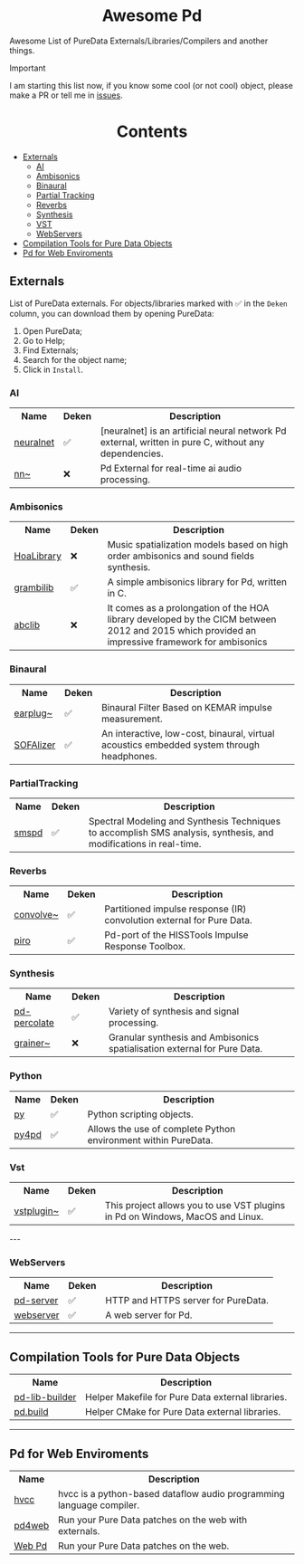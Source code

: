 <h1 align="center">Awesome Pd</h1> 

Awesome List of PureData Externals/Libraries/Compilers and another things. 

> [!IMPORTANT]  
> I am starting this list now, if you know some cool (or not cool) object, please make a PR or tell me in [issues](https://github.com/charlesneimog/Awesome-Pd-Externals/issues/new).

<h1 align="center">Contents</h1> 

- [Externals](#externals) 
  - [AI](#ai)
  - [Ambisonics](#ambisonics)
  - [Binaural](#binaural)
  - [Partial Tracking](#partialtracking)
  - [Reverbs](#reverbs)
  - [Synthesis](#synthesis)
  - [VST](#vst)
  - [WebServers](#webservers)
- [Compilation Tools for Pure Data Objects](#compilation-tools-for-pure-data-objects)
- [Pd for Web Enviroments](#pd-for-web-enviroments)

## Externals

List of PureData externals. For objects/libraries marked with ✅️ in the `Deken` column, you can download them by opening PureData:
  1. Open PureData;
  2. Go to Help;
  3. Find Externals;
  4. Search for the object name;
  5. Click in `Install`.

### AI

<table align="center" width="100%">
  <tr>
    <th>Name</th>
    <th>Deken</th>
    <th>Description</th>
  </tr>
  <tr>
    <td><a href="https://github.com/alexdrymonitis/neuralnet">neuralnet</a></td>
    <td>✅️</td>
    <td>[neuralnet] is an artificial neural network Pd external, written in pure C, without any dependencies.</td>
  </tr>
  <tr>
    <td><a href="https://github.com/acids-ircam/nn_tilde">nn~</a></td>
    <td>❌</td>
    <td>Pd External for real-time ai audio processing.</td>
  </tr>
</table>
 
### Ambisonics

<table align="center">
  <tr>
    <th>Name</th>
    <th>Deken</th>
    <th>Description</th>
  </tr>
  <tr>
    <td><a href="https://github.com/CICM/HoaLibrary-PD">HoaLibrary</a></td>
    <td>❌</td>
    <td>Music spatialization models based on high order ambisonics and sound fields synthesis.</td>
  </tr>
  <tr>
    <td><a href="https://github.com/rickygraham/grambilib">grambilib</a></td>
    <td>✅️</td>
    <td>A simple ambisonics library for Pd, written in C.</td>
  </tr>
  <tr>
    <td><a href="https://github.com/alainbonardi/abclib">abclib</a></td>
    <td>❌️</td>
    <td>It comes as a prolongation of the HOA library developed by the CICM between 2012 and 2015 which provided an impressive framework for ambisonics</td>
  </tr>
</table>

### Binaural

<table align="center">
  <tr>
    <th>Name</th>
    <th>Deken</th>
    <th>Description</th>
  </tr>
  <tr>
    <td><a href="https://github.com/pd-externals/earplug">earplug~</a></td>
    <td>✅️</td>
    <td>Binaural Filter Based on KEMAR impulse measurement.</td>
  </tr>
  <tr>
    <td><a href="https://github.com/sofacoustics/SOFAlizer-for-pd">SOFAlizer</a></td>
    <td>✅️</td>
    <td>An interactive, low-cost, binaural, virtual acoustics embedded system through headphones.</td>
  </tr>
</table>

### PartialTracking

<table align="center">
  <tr>
    <th>Name</th>
    <th>Deken</th>
    <th>Description</th>
  </tr>
  <tr>
    <td><a href="https://github.com/charlesneimog/smspd">smspd</a></td>
    <td>✅️</td>
    <td>Spectral Modeling and Synthesis Techniques to accomplish SMS analysis, synthesis, and modifications in real-time.</td>
  </tr>
</table>


### Reverbs

<table align="center">
  <tr>
    <th>Name</th>
    <th>Deken</th>
    <th>Description</th>
  </tr>
  <tr>
    <td><a href="https://github.com/wbrent/convolve_tilde">convolve~</a></td>
    <td>✅️</td>
    <td>Partitioned impulse response (IR) convolution external for Pure Data.</td>
  </tr>
  <tr>
    <td><a href="https://github.com/d-i-s/piro">piro</a></td>
    <td>✅️</td>
    <td>Pd-port of the HISSTools Impulse Response Toolbox.</td>
  </tr>
</table>

### Synthesis

<table align="center">
  <tr>
    <th>Name</th>
    <th>Deken</th>
    <th>Description</th>
  </tr>
  <tr>
    <td><a href="https://github.com/megrimm/pd-percolate">pd-percolate</a></td>
    <td>✅️</td>
    <td>Variety of synthesis and signal processing.</td>
  </tr>
  <tr>
    <td><a href="https://github.com/odiliscia/the_grainer_PureData_gh">grainer~</a></td>
    <td>❌</td>
    <td>Granular synthesis and Ambisonics spatialisation external for Pure Data.</td>
  </tr>
</table>

### Python 

<table align="center">
  <tr>
    <th>Name</th>
    <th>Deken</th>
    <th>Description</th>
  </tr>
  <tr>
    <td><a href="https://github.com/grrrr/py">py</a></td>
    <td>✅️</td>
    <td>Python scripting objects.</td>
  </tr>
  <tr>
    <td><a href="https://github.com/charlesneimog/py4pd">py4pd</a></td>
    <td>✅️</td>
    <td>Allows the use of complete Python environment within PureData.</td>
  </tr>
</table>

### Vst

<table align="center">
  <tr>
    <th>Name</th>
    <th>Deken</th>
    <th>Description</th>
  </tr>
  <tr>
    <td><a href="https://git.iem.at/pd/vstplugin">vstplugin~</a></td>
    <td>✅️</td>
    <td>This project allows you to use VST plugins in Pd on Windows, MacOS and Linux.</td>
  </tr>
</table>
---

### WebServers

<table align="center">
  <tr>
    <th>Name</th>
    <th>Deken</th>
    <th>Description</th>
  </tr>
  <tr>
    <td><a href="https://github.com/charlesneimog/pd-server">pd-server</a></td>
    <td>✅️</td>
    <td>HTTP and HTTPS server for PureData.</td>
  </tr>
  <tr>
    <td><a href="https://github.com/Lucarda/pd-webserver">webserver</a></td>
    <td>✅️</td>
    <td>A web server for Pd.</td>
  </tr>
</table>

--- 
## Compilation Tools for Pure Data Objects

<table align="center">
  <tr>
    <th>Name</th>
    <th>Description</th>
  </tr>
  <tr>
    <td><a href="https://github.com/pure-data/pd-lib-builder">pd-lib-builder</a></td>
    <td>Helper Makefile for Pure Data external libraries.</td>
  </tr>
  <tr>
    <td><a href="https://github.com/pierreguillot/pd.build">pd.build</a></td>
    <td>Helper CMake for Pure Data external libraries.</td>
  </tr>
</table>

--- 
## Pd for Web Enviroments

<table align="center">
  <tr>
    <th>Name</th>
    <th>Description</th>
  </tr>
  <tr>
    <td><a href="https://github.com/Wasted-Audio/hvcc">hvcc</a></td>
    <td>hvcc is a python-based dataflow audio programming language compiler.</td>
  </tr>
  <tr>
    <td><a href="https://github.com/charlesneimog/pd4web">pd4web</a></td>
    <td>Run your Pure Data patches on the web with externals.</td>
  </tr>
  <tr>
    <td><a href="https://github.com/sebpiq/WebPd">Web Pd</a></td>
    <td>Run your Pure Data patches on the web.</td>
  </tr>
</table>
